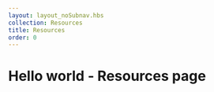 ```yaml
---
layout: layout_noSubnav.hbs
collection: Resources
title: Resources
order: 0
---
```


# Hello world - Resources page
